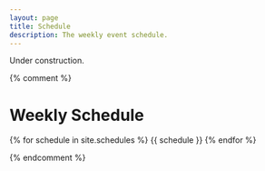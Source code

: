 ```yaml
---
layout: page
title: Schedule
description: The weekly event schedule.
---
```


Under construction.

{% comment %}

# Weekly Schedule

{% for schedule in site.schedules %}
{{ schedule }}
{% endfor %}

{% endcomment %}